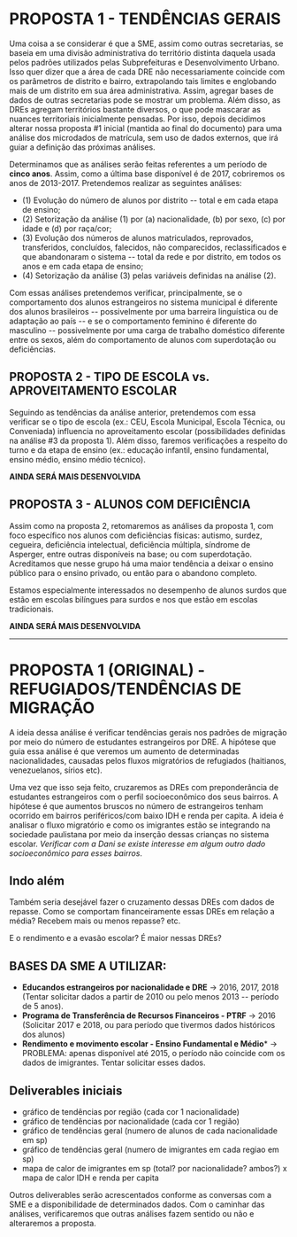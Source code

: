 # PROPOSTA 1 - TENDÊNCIAS GERAIS

Uma coisa a se considerar é que a SME, assim como outras secretarias, se baseia em uma divisão administrativa do território distinta daquela usada pelos padrões utilizados pelas Subprefeituras e Desenvolvimento Urbano. Isso quer dizer que a área de cada DRE não necessariamente coincide com os parâmetros de distrito e bairro, extrapolando tais limites e englobando mais de um distrito em sua área administrativa. Assim, agregar bases de dados de outras secretarias pode se mostrar um problema. Além disso, as DREs agregam territórios bastante diversos, o que pode mascarar as nuances territoriais inicialmente pensadas. Por isso, depois decidimos alterar nossa proposta #1 inicial (mantida ao final do documento) para uma análise dos microdados de matrícula, sem uso de dados externos, que irá guiar a definição das próximas análises.

Determinamos que as análises serão feitas referentes a um período de **cinco anos**. Assim, como a última base disponível é de 2017, cobriremos os anos de 2013-2017. Pretendemos realizar as seguintes análises:

* (1) Evolução do número de alunos por distrito -- total e em cada etapa de ensino;
* (2) Setorização da análise (1) por (a) nacionalidade, (b) por sexo, (c) por idade e (d) por raça/cor;
* (3) Evolução dos números de alunos matriculados, reprovados, transferidos, concluídos, falecidos, não comparecidos, reclassificados e que abandonaram o sistema -- total da rede e por distrito, em todos os anos e em cada etapa de ensino;
* (4) Setorização da análise (3) pelas variáveis definidas na análise (2).

Com essas análises pretendemos verificar, principalmente, se o comportamento dos alunos estrangeiros no sistema municipal é diferente dos alunos brasileiros -- possivelmente por uma barreira linguística ou de adaptação ao país -- e se o comportamento feminino é diferente do masculino -- possivelmente por uma carga de trabalho doméstico diferente entre os sexos, além do comportamento de alunos com superdotação ou deficiências. 

## PROPOSTA 2 - TIPO DE ESCOLA vs. APROVEITAMENTO ESCOLAR

Seguindo as tendências da análise anterior, pretendemos com essa verificar se o tipo de escola (ex.: CEU, Escola Municipal, Escola Técnica, ou Conveniada) influencia no aproveitamento escolar (possibilidades definidas na análise #3 da proposta 1). Além disso, faremos verificações a respeito do turno e da etapa de ensino (ex.: educação infantil, ensino fundamental, ensino médio, ensino médio técnico).

**AINDA SERÁ MAIS DESENVOLVIDA**

## PROPOSTA 3 - ALUNOS COM DEFICIÊNCIA

Assim como na proposta 2, retomaremos as análises da proposta 1, com foco específico nos alunos com deficiências físicas: autismo, surdez, cegueira, deficiência intelectual, deficiência múltipla, síndrome de Asperger, entre outras disponíveis na base; ou com superdotação. Acreditamos que nesse grupo há uma maior tendência a deixar o ensino público para o ensino privado, ou então para o abandono completo.

Estamos especialmente interessados no desempenho de alunos surdos que estão em escolas bilíngues para surdos e nos que estão em escolas tradicionais.

**AINDA SERÁ MAIS DESENVOLVIDA**

----

# PROPOSTA 1 (ORIGINAL) - REFUGIADOS/TENDÊNCIAS DE MIGRAÇÃO

A ideia dessa análise é verificar tendências gerais nos padrões de migração por meio do número de estudantes estrangeiros por DRE.
A hipótese que guia essa análise é que veremos um aumento de determinadas nacionalidades, causadas pelos fluxos migratórios de refugiados
(haitianos, venezuelanos, sírios etc).

Uma vez que isso seja feito, cruzaremos as DREs com preponderância de estudantes estrangeiros com o perfil socioeconômico dos seus bairros.
A hipótese é que aumentos bruscos no número de estrangeiros tenham ocorrido em bairros periféricos/com baixo IDH e renda per capita. A ideia é
analisar o fluxo migratório e como os imigrantes estão se integrando na sociedade paulistana por meio da inserção dessas crianças no
sistema escolar. _Verificar com a Dani se existe interesse em algum outro dado socioeconômico para esses bairros_.

## Indo além

Também seria desejável fazer o cruzamento dessas DREs com dados de repasse. Como se comportam financeiramente essas DREs em relação
a média? Recebem mais ou menos repasse? etc. 

E o rendimento e a evasão escolar? É maior nessas DREs? 


## BASES DA SME A UTILIZAR:

* **Educandos estrangeiros por nacionalidade e DRE** -> 2016, 2017, 2018 (Tentar solicitar dados a partir de 2010 ou pelo menos 2013 -- período de 5 anos).
* **Programa de Transferência de Recursos Financeiros - PTRF** -> 2016 (Solicitar 2017 e 2018, ou para período que tivermos dados históricos dos alunos)
* **Rendimento e movimento escolar - Ensino Fundamental e Médio*** -> PROBLEMA: apenas disponível até 2015, o período não coincide com os dados de imigrantes. Tentar solicitar esses dados.

## Deliverables iniciais

* gráfico de tendências por região (cada cor 1 nacionalidade)
* gráfico de tendências por nacionalidade (cada cor 1 região)
* gráfico de tendências geral (numero de alunos de cada nacionalidade em sp)
* gráfico de tendências geral (numero de imigrantes em cada regiao em sp)
* mapa de calor de imigrantes em sp (total? por nacionalidade? ambos?) x mapa de calor IDH e renda per capita

Outros deliverables serão acrescentados conforme as conversas com a SME e a disponibilidade de determinados dados.
Com o caminhar das análises, verificaremos que outras análises fazem sentido ou não e alteraremos a proposta.
